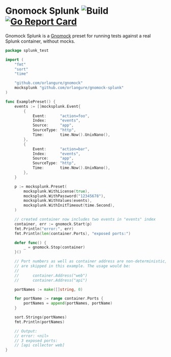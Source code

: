# Gnomock Splunk ![Build](https://github.com/orlangure/gnomock-splunk/workflows/Build/badge.svg?branch=master) [![Go Report Card](https://goreportcard.com/badge/github.com/orlangure/gnomock-splunk)](https://goreportcard.com/report/github.com/orlangure/gnomock-splunk)

Gnomock Splunk is a [Gnomock](https://github.com/orlangure/gnomock) preset for
running tests against a real Splunk container, without mocks.

```go
package splunk_test

import (
	"fmt"
	"sort"
	"time"

	"github.com/orlangure/gnomock"
	mocksplunk "github.com/orlangure/gnomock-splunk"
)

func ExamplePreset() {
	events := []mocksplunk.Event{
		{
			Event:      "action=foo",
			Index:      "events",
			Source:     "app",
			SourceType: "http",
			Time:       time.Now().UnixNano(),
		},
		{
			Event:      "action=bar",
			Index:      "events",
			Source:     "app",
			SourceType: "http",
			Time:       time.Now().UnixNano(),
		},
	}

	p := mocksplunk.Preset(
		mocksplunk.WithLicense(true),
		mocksplunk.WithPassword("12345678"),
		mocksplunk.WithValues(events),
		mocksplunk.WithInitTimeout(time.Second),
	)

	// created container now includes two events in "events" index
	container, err := gnomock.Start(p)
	fmt.Println("error:", err)
	fmt.Println(len(container.Ports), "exposed ports:")

	defer func() {
		_ = gnomock.Stop(container)
	}()

	// Port numbers as well as container address are non-deterministic, so they
	// are skipped in this example. The usage would be:
	//
	//		container.Address("web")
	// 		container.Address("api")

	portNames := make([]string, 0)

	for portName := range container.Ports {
		portNames = append(portNames, portName)
	}

	sort.Strings(portNames)
	fmt.Println(portNames)

	// Output:
	// error: <nil>
	// 3 exposed ports:
	// [api collector web]
}
```
